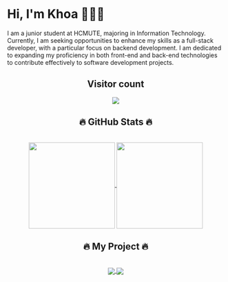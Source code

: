 # Hi, I'm Khoa 👋👨‍💻
I am a junior student at HCMUTE, majoring in Information Technology. Currently, I am seeking opportunities to enhance my skills as a full-stack developer, with a particular focus on backend development. I am dedicated to expanding my proficiency in both front-end and back-end technologies to contribute effectively to software development projects.

<div align="center"> 
  <h2>Visitor count</h2>

  <img src="https://profile-counter.glitch.me/KhoaDoesTech/count.svg" />
</div>


<h2 align="center">🔥 GitHub Stats 🔥
</h2>
<br>
<div align="center">
  <a href="#">
    <img height=200 align="center" src="https://github-readme-stats.vercel.app/api?username=KhoaDoesTech&show_icons=true&theme=dracula" />
  </a>
  <a href="#">
    <img height=200 align="center" src="https://github-readme-stats.vercel.app/api/top-langs?username=KhoaDoesTech&layout=compact&langs_count=8&card_width=320&show_icons=true&theme=dracula" />
  </a>
</div>

<h2 align="center">
  🔥 My Project 🔥
</h2>
<br>
<div align="center">
  <a href="https://github.com/KhoaDoesTech/Project_Nhom02_04CLC">
    <img align="center" src="https://github-readme-stats.vercel.app/api/pin/?username=KhoaDoesTech&repo=Project_Nhom02_04CLC&show_icons=true&theme=dracula" />
  </a>
  <a href="https://github.com/KhoaDoesTech/NodeJs">
    <img align="center" src="https://github-readme-stats.vercel.app/api/pin/?username=KhoaDoesTech&repo=NodeJs&show_icons=true&theme=dracula" />
  </a>
</div>